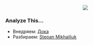 <p align="center">
  <image src="/images/anger-management.jpg">
</p>
    
### Analyze This…

* Внедряем: [Дока](https://github.com/doka-guide/content/issues/5001)
* Разбираем: [Stepan Mikhailiuk](https://github.com/stepancar/demimurych/tree/main)
